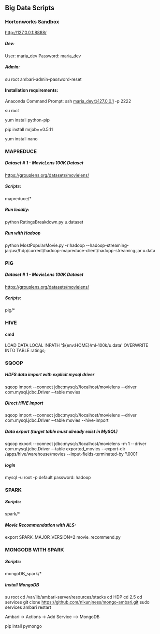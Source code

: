 ## Big Data Scripts

### Hortonworks Sandbox

http://127.0.0.1:8888/

##### Dev:
User:       maria_dev 
Password:   maria_dev

##### Admin:
su root 
ambari-admin-password-reset


#### Installation requirements:

Anaconda Command Prompt:
ssh maria_dev@127.0.0.1 -p 2222

su root

yum install python-pip

pip install mrjob==0.5.11

yum install nano

### MAPREDUCE

##### Dataset # 1 - MovieLens 100K Dataset
https://grouplens.org/datasets/movielens/

##### Scripts:
mapreduce/*

##### Run locally:
python RatingsBreakdown.py u.dataset

##### Run with Hadoop 
python MostPopularMovie.py -r hadoop --hadoop-streaming-jar/usr/hdp/current/hadoop-mapreduce-client/hadopp-streaming.jar u.data


### PIG


##### Dataset # 1 - MovieLens 100K Dataset
https://grouplens.org/datasets/movielens/


##### Scripts:
pig/*


### HIVE

#### cmd
LOAD DATA LOCAL INPATH '${env:HOME}/ml-100k/u.data'
OVERWRITE INTO TABLE ratings;


### SQOOP

##### HDFS data import with explicit mysql driver
sqoop import --connect jdbc:mysql://localhost/movielens --driver com.mysql.jdbc.Driver --table movies

##### Direct HIVE import
sqoop import --connect jdbc:mysql://localhost/movielens --driver com.mysql.jdbc.Driver --table movies --hive-import

##### Data export (target table must already exist in MySQL)

sqoop export --connect jdbc:mysql://localhost/movielens -m 1 --driver com.mysql.jdbc.Driver --table exported_movies --export-dir
/apps/hive/warehouse/movies --input-fields-terminated-by '\0001'


##### login

mysql -u root -p 
default password: hadoop


### SPARK

##### Scripts:
spark/*

##### Movie Recommendation with ALS:
export SPARK_MAJOR_VERSION=2
movie_recommend.py


### MONGODB WITH SPARK

##### Scripts:
mongoDB_spark/*

##### Install MongoDB
su root
cd /var/lib/ambari-server/resources/stacks
cd HDP
cd 2.5 
cd services
git clone https://github.com/nikunjness/mongo-ambari.git
sudo services ambari restart

Ambari -> Actions -> Add Service --> MongoDB

pip intall pymongo